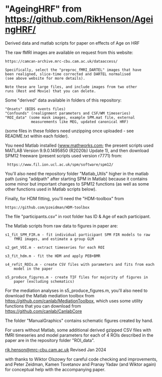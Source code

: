 # "AgeingHRF" from https://github.com/RikHenson/AgeingHRF/

Derived data and matlab scripts for paper on effects of Age on HRF

The raw fMRI images are available on request from this website: 

    https://camcan-archive.mrc-cbu.cam.ac.uk/dataaccess/

    Specifically, select the "preproc_fMRI_DARTEL" images that have 
    been realigned, slice-time corrected and DARTEL normalised 
    (see above website for more details). 

    Note these are large files, and include images from two other
    runs (Rest and Movie) that you can delete.

Some "derived" data available in folders of this repository:

    "Onsets" (BIDS events files)
    "Confounds" (realignment parameters and CSF/WM timeseries) 
    "ROI_data" (some mask images, example SPM.mat file, external 
                measurements like MEG, updated canonical HRF)

(some files in these folders need unzipping once uploaded - see README.txt 
within each folder).

You need Matlab installed (www.mathworks.com; the present scripts used 
MATLAB Version 9.9.0.1495850 (R2020b) Update 1), and then download 
SPM12 freeware (present scripts used version r7771) from: 

     https://www.fil.ion.ucl.ac.uk/spm/software/spm12/ 

You'll also need the repository folder "Matlab_Utils" higher in the matlab
path (using "addpath" after starting SPM in Matlab) because it contains 
some minor but important changes to SPM12 functions (as well as some other
functions used in Matlab scripts below).

Finally, for HDM fitting, you'll need the "HDM-toolbox" from 

    https://github.com/pzeidman/HDM-toolbox

The file "participants.csv" in root folder has ID & Age of each participant.

The Matlab scripts from raw data to figures in paper are:

    s1_fit_SPM_FIR.m - fit individual participant SPM FIR models to raw 
        fMRI images, and estimate a group GLM

    s2_get_VOI.m - extract timeseries for each ROI 

    s3_fit_hdm.m - fit the HDM and apply PEB+BMR

    s4_refit_ROIs.m - create CSV files with parameters and fits from each 
        model in the paper

    s5_produce_figures.m - create TIF files for majority of figures in
        paper (excluding schematics)

For the mediation analyses in s5_produce_figures.m, you'll also need to 
download the Matlab mediation toolbox from 
https://github.com/canlab/MediationToolbox, which uses some utility 
functions that you can download from https://github.com/canlab/CanlabCore

The folder "ManualGraphics" contains schematic figures created by hand.

For users without Matlab, some additional derived gzipped CSV files with 
fMRI timeseries and model parameters for each of 4 ROIs described in the 
paper are in the repository folder "ROI_data".

rik.henson@mrc-cbu.cam.ac.uk                Revised Jan 2024

with thanks to Wiktor Olszowy for careful code checking and improvements,
and Peter Zeidman, Kamen Tsvetanov and Pranay Yadav (and Wiktor again) 
for conceptual help with the accompanying paper.

